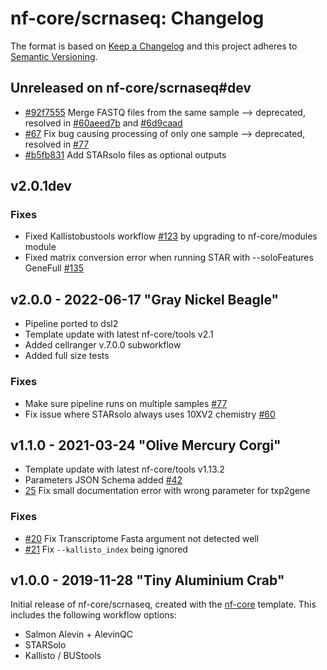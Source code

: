 # nf-core/scrnaseq: Changelog

The format is based on [Keep a Changelog](https://keepachangelog.com/en/1.0.0/)
and this project adheres to [Semantic Versioning](https://semver.org/spec/v2.0.0.html).

## Unreleased on nf-core/scrnaseq#dev

- [#92f7555](https://github.com/RHReynolds/nf-core-scrnaseq/commit/92f7555f73a703e56631fa9a8a80bceb0da961a7) Merge FASTQ files from the same sample --> deprecated, resolved in [#60aeed7b](https://github.com/nf-core/scrnaseq/commit/60aeed7b3bfaa967512de944e24a7ce90c40063f) and [#6d9caad](https://github.com/nf-core/scrnaseq/commit/6d9caade906a386b9c5e1165b952fb9c20eb578e)
- [#67](https://github.com/nf-core/scrnaseq/pull/67) Fix bug causing processing of only one sample --> deprecated, resolved in [#77](https://github.com/nf-core/scrnaseq/pull/77)
- [#b5fb831](https://github.com/RHReynolds/nf-core-scrnaseq/commit/b5fb83162f18193a3422c7af6fe61ed790134b63) Add STARsolo files as optional outputs

## v2.0.1dev

### Fixes

- Fixed Kallistobustools workflow [#123](https://github.com/nf-core/scrnaseq/issues/123) by upgrading to nf-core/modules module
- Fixed matrix conversion error when running STAR with --soloFeatures GeneFull [#135](https://github.com/nf-core/scrnaseq/pull/135)

## v2.0.0 - 2022-06-17 "Gray Nickel Beagle"

- Pipeline ported to dsl2
- Template update with latest nf-core/tools v2.1
- Added cellranger v.7.0.0 subworkflow
- Added full size tests

### Fixes

- Make sure pipeline runs on multiple samples [#77](https://github.com/nf-core/scrnaseq/pull/77)
- Fix issue where STARsolo always uses 10XV2 chemistry [#60](https://github.com/nf-core/scrnaseq/issues/60)

## v1.1.0 - 2021-03-24 "Olive Mercury Corgi"

- Template update with latest nf-core/tools v1.13.2
- Parameters JSON Schema added [#42](https://github.com/nf-core/scrnaseq/issues/42)
- [25](https://github.com/nf-core/scrnaseq/issues/25) Fix small documentation error with wrong parameter for txp2gene

### Fixes

- [#20](https://github.com/nf-core/scrnaseq/issues/20) Fix Transcriptome Fasta argument not detected well
- [#21](https://github.com/nf-core/scrnaseq/issues/21) Fix `--kallisto_index` being ignored

## v1.0.0 - 2019-11-28 "Tiny Aluminium Crab"

Initial release of nf-core/scrnaseq, created with the [nf-core](http://nf-co.re/) template.
This includes the following workflow options:

- Salmon Alevin + AlevinQC
- STARSolo
- Kallisto / BUStools
